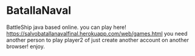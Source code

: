 # BatallaNaval
BattleShip java based online.
you can play here! https://salvobatallanavalfinal.herokuapp.com/web/games.html
you need another person to play player2 of just create another account on another browser!
enjoy.
